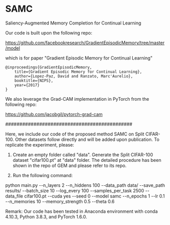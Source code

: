 # SAMC
Saliency-Augmented Memory Completion for Continual Learning

Our code is built upon the following repo:

https://github.com/facebookresearch/GradientEpisodicMemory/tree/master/model

which is for paper "Gradient Episodic Memory for Continual Learning"

```
@inproceedings{GradientEpisodicMemory,
    title={Gradient Episodic Memory for Continual Learning},
    author={Lopez-Paz, David and Ranzato, Marc'Aurelio},
    booktitle={NIPS},
    year={2017}
}
```

We also leverage the Grad-CAM implementation in PyTorch from the following repo:

https://github.com/jacobgil/pytorch-grad-cam


#############################################

Here, we include our code of the proposed method SAMC on Split CIFAR-100. Other datasets follow directly and will be added upon publication. To replicate the experiment, please:

1. Create an empty folder called "data". Generate the Split CIFAR-100 dataset "cifar100.pt" at "data" folder. The detailed procedure has been shown in the repo of GEM and please refer to its repo. 

2. Run the following command: 

python main.py --n_layers 2 --n_hiddens 100 --data_path data/ --save_path results/ --batch_size 10 --log_every 100 --samples_per_task 2500 --data_file cifar100.pt --cuda yes --seed 0 --model samc --n_epochs 1 --lr 0.1 --n_memories 10 --memory_strength 0.5 --theta 0.6

Remark: Our code has been tested in Anaconda environment with conda 4.10.3, Python 3.8.3, and PyTorch 1.6.0.
